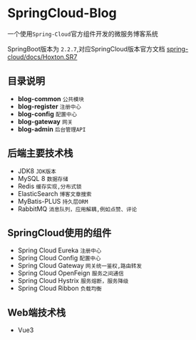 # SpringCloud-Blog

一个使用`Spring-Cloud`官方组件开发的微服务博客系统

SpringBoot版本为 `2.2.7`,对应SpringCloud版本官方文档 <a href="https://docs.spring.io/spring-cloud/docs/Hoxton.SR7/reference/html/">spring-cloud/docs/Hoxton.SR7</a>

## 目录说明
* **blog-common** `公共模块`
* **blog-register** `注册中心`
* **blog-config** `配置中心`
* **blog-gateway** `网关`
* **blog-admin** `后台管理API`


## 后端主要技术栈
* JDK8 `JDK版本`
* MySQL 8 `数据存储`
* Redis `缓存实现,分布式锁`
* ElasticSearch `博客文章搜索`
* MyBatis-PLUS `持久层ORM`
* RabbitMQ `消息队列，应用解耦,例如点赞、评论`

## SpringCloud使用的组件
* Spring Cloud Eureka `注册中心`
* Spring Cloud Config `配置中心`
* Spring Cloud Gateway `网关统一鉴权,路由转发`
* Spring Cloud OpenFeign `服务之间通信`
* Spring Cloud Hystrix `服务熔断，服务降级`
* Spring Cloud Ribbon `负载均衡`

## Web端技术栈
* Vue3
